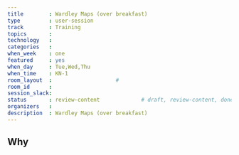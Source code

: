 ```yaml
---
title        : Wardley Maps (over breakfast)
type         : user-session
track        : Training
topics       : 
technology   :
categories   :
when_week    : one
featured     : yes
when_day     : Tue,Wed,Thu
when_time    : KN-1
room_layout  :                    #
room_id      :
session_slack:
status       : review-content             # draft, review-content, done
organizers   :
description  : Wardley Maps (over breakfast)
---
```


## Why

<!--Add intro-->